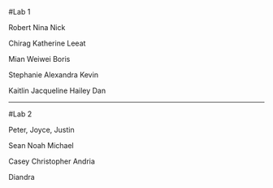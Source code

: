 #Lab 1

Robert
Nina
Nick

Chirag
Katherine
Leeat

Mian
Weiwei
Boris

Stephanie
Alexandra
Kevin


Kaitlin
Jacqueline
Hailey
Dan

----------------------------

#Lab 2

Peter,
Joyce,
Justin

Sean
Noah
Michael


Casey
Christopher
Andria

Diandra

